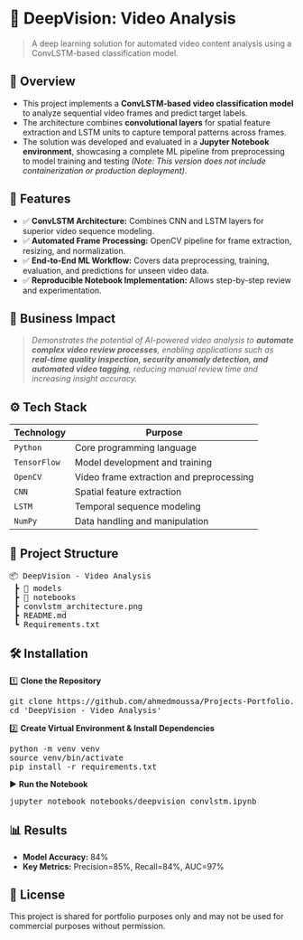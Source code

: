 # 📌 DeepVision: Video Analysis
> A deep learning solution for automated video content analysis using a ConvLSTM-based classification model.


## 📖 Overview
 - This project implements a **ConvLSTM-based video classification model** to analyze sequential video frames and predict target labels.
 - The architecture combines **convolutional layers** for spatial feature extraction and LSTM units to capture temporal patterns across frames.
 - The solution was developed and evaluated in a **Jupyter Notebook environment**, showcasing a complete ML pipeline from preprocessing to model training and testing *(Note: This version does not include containerization or production deployment)*.


## 🚀 Features
   - ✅ **ConvLSTM Architecture:** Combines CNN and LSTM layers for superior video sequence modeling.
   - ✅ **Automated Frame Processing:** OpenCV pipeline for frame extraction, resizing, and normalization.
   - ✅ **End-to-End ML Workflow:** Covers data preprocessing, training, evaluation, and predictions for unseen video data.
   - ✅ **Reproducible Notebook Implementation:** Allows step-by-step review and experimentation.


## 🏢 Business Impact
   > *Demonstrates the potential of AI-powered video analysis to **automate complex video review processes**, enabling applications such as **real-time quality inspection, security anomaly detection, and automated video tagging**, reducing manual review time and increasing insight accuracy.*


## ⚙️ Tech Stack
| Technology   | Purpose                                  |
| ------------ | ---------------------------------------- |
| `Python`     | Core programming language                |
| `TensorFlow` | Model development and training           |
| `OpenCV`     | Video frame extraction and preprocessing |
| `CNN`        | Spatial feature extraction               |
| `LSTM`       | Temporal sequence modeling               |
| `NumPy`      | Data handling and manipulation           |


## 📂 Project Structure
<pre>
📦 DeepVision - Video Analysis 
 ┣ 📂 models         
 ┣ 📂 notebooks
 ┣ convlstm_architecture.png 
 ┣ README.md
 ┗ Requirements.txt
</pre>


## 🛠️ Installation
1️⃣ **Clone the Repository**
<pre>
git clone https://github.com/ahmedmoussa/Projects-Portfolio.git
cd 'DeepVision - Video Analysis'
</pre>

2️⃣ **Create Virtual Environment & Install Dependencies**
<pre>
python -m venv venv
source venv/bin/activate
pip install -r requirements.txt
</pre>

▶️ **Run the Notebook**
<pre>
jupyter notebook notebooks/deepvision_convlstm.ipynb
</pre>


## 📊 Results
   - **Model Accuracy:** 84%
   - **Key Metrics:** Precision=85%, Recall=84%, AUC=97%


## 📝 License
This project is shared for portfolio purposes only and may not be used for commercial purposes without permission.
